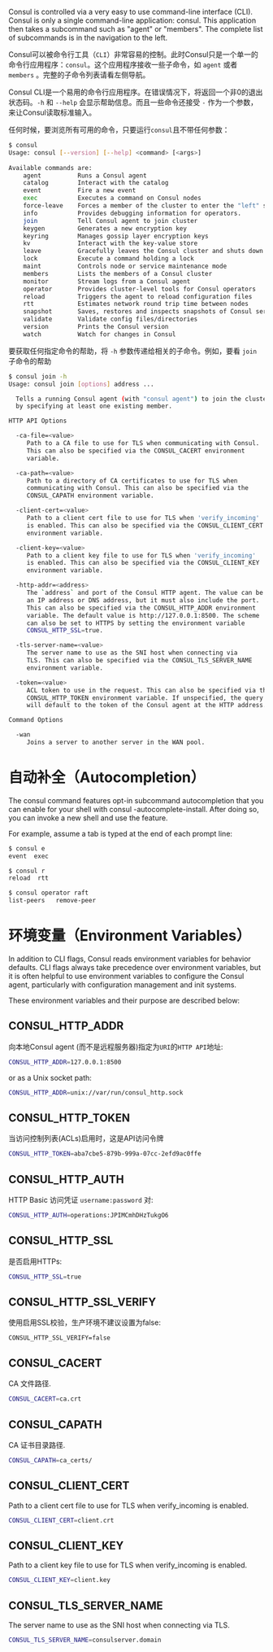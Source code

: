
Consul is controlled via a very easy to use command-line interface (CLI). Consul is only a single command-line application: consul. This application then takes a subcommand such as "agent" or "members". The complete list of subcommands is in the navigation to the left.

Consul可以被命令行工具（`CLI`）非常容易的控制。此时Consul只是一个单一的命令行应用程序：`consul`。这个应用程序接收一些子命令，如 `agent` 或者 `members` 。完整的子命令列表请看左侧导航。

Consul CLI是一个易用的命令行应用程序。在错误情况下，将返回一个非0的退出状态码。`-h` 和 `--help` 会显示帮助信息。而且一些命令还接受 `-` 作为一个参数，来让Consul读取标准输入。

任何时候，要浏览所有可用的命令，只要运行`consul`且不带任何参数：

``` bash
$ consul                                                                               
Usage: consul [--version] [--help] <command> [<args>]                                  
                                                                                       
Available commands are:                                                                
    agent          Runs a Consul agent                                                 
    catalog        Interact with the catalog                                           
    event          Fire a new event                                                    
    exec           Executes a command on Consul nodes                                  
    force-leave    Forces a member of the cluster to enter the "left" state            
    info           Provides debugging information for operators.                       
    join           Tell Consul agent to join cluster                                   
    keygen         Generates a new encryption key                                      
    keyring        Manages gossip layer encryption keys                                
    kv             Interact with the key-value store                                   
    leave          Gracefully leaves the Consul cluster and shuts down                 
    lock           Execute a command holding a lock                                    
    maint          Controls node or service maintenance mode                           
    members        Lists the members of a Consul cluster                               
    monitor        Stream logs from a Consul agent                                     
    operator       Provides cluster-level tools for Consul operators                   
    reload         Triggers the agent to reload configuration files                    
    rtt            Estimates network round trip time between nodes                     
    snapshot       Saves, restores and inspects snapshots of Consul server state       
    validate       Validate config files/directories                                   
    version        Prints the Consul version                                           
    watch          Watch for changes in Consul                                         
```

要获取任何指定命令的帮助，将 `-h` 参数传递给相关的子命令。例如，要看 `join` 子命令的帮助

``` bash
$ consul join -h
Usage: consul join [options] address ...

  Tells a running Consul agent (with "consul agent") to join the cluster
  by specifying at least one existing member.

HTTP API Options

  -ca-file=<value>
     Path to a CA file to use for TLS when communicating with Consul.
     This can also be specified via the CONSUL_CACERT environment
     variable.

  -ca-path=<value>
     Path to a directory of CA certificates to use for TLS when
     communicating with Consul. This can also be specified via the
     CONSUL_CAPATH environment variable.

  -client-cert=<value>
     Path to a client cert file to use for TLS when 'verify_incoming'
     is enabled. This can also be specified via the CONSUL_CLIENT_CERT
     environment variable.

  -client-key=<value>
     Path to a client key file to use for TLS when 'verify_incoming'
     is enabled. This can also be specified via the CONSUL_CLIENT_KEY
     environment variable.

  -http-addr=<address>
     The `address` and port of the Consul HTTP agent. The value can be
     an IP address or DNS address, but it must also include the port.
     This can also be specified via the CONSUL_HTTP_ADDR environment
     variable. The default value is http://127.0.0.1:8500. The scheme
     can also be set to HTTPS by setting the environment variable
     CONSUL_HTTP_SSL=true.

  -tls-server-name=<value>
     The server name to use as the SNI host when connecting via
     TLS. This can also be specified via the CONSUL_TLS_SERVER_NAME
     environment variable.

  -token=<value>
     ACL token to use in the request. This can also be specified via the
     CONSUL_HTTP_TOKEN environment variable. If unspecified, the query
     will default to the token of the Consul agent at the HTTP address.

Command Options

  -wan
     Joins a server to another server in the WAN pool.

```



# 自动补全（Autocompletion）

The consul command features opt-in subcommand autocompletion that you can enable for your shell with consul -autocomplete-install. After doing so, you can invoke a new shell and use the feature.

For example, assume a tab is typed at the end of each prompt line:

``` bash
$ consul e
event  exec

$ consul r
reload  rtt

$ consul operator raft
list-peers   remove-peer
```

# 环境变量（Environment Variables）
In addition to CLI flags, Consul reads environment variables for behavior defaults. CLI flags always take precedence over environment variables, but it is often helpful to use environment variables to configure the Consul agent, particularly with configuration management and init systems.

These environment variables and their purpose are described below:

## CONSUL_HTTP_ADDR

向本地Consul agent (而不是远程服务器)指定为`URI`的`HTTP API`地址:

``` bash
CONSUL_HTTP_ADDR=127.0.0.1:8500
```
or as a Unix socket path:
``` bash
CONSUL_HTTP_ADDR=unix://var/run/consul_http.sock
```

## CONSUL_HTTP_TOKEN

当访问控制列表(ACLs)启用时，这是API访问令牌

``` bash
CONSUL_HTTP_TOKEN=aba7cbe5-879b-999a-07cc-2efd9ac0ffe
```

## CONSUL_HTTP_AUTH
HTTP Basic 访问凭证 `username:password` 对:

``` bash
CONSUL_HTTP_AUTH=operations:JPIMCmhDHzTukgO6
```

## CONSUL_HTTP_SSL

是否启用HTTPs:

``` bash
CONSUL_HTTP_SSL=true
```

## CONSUL_HTTP_SSL_VERIFY

使用启用SSL校验，生产环境不建议设置为false:
``` bsah
CONSUL_HTTP_SSL_VERIFY=false
```


## CONSUL_CACERT
CA 文件路径.

``` bash
CONSUL_CACERT=ca.crt
```


## CONSUL_CAPATH
CA 证书目录路径.

``` bash
CONSUL_CAPATH=ca_certs/
```


## CONSUL_CLIENT_CERT
Path to a client cert file to use for TLS when verify_incoming is enabled.

``` bash
CONSUL_CLIENT_CERT=client.crt
```


## CONSUL_CLIENT_KEY
Path to a client key file to use for TLS when verify_incoming is enabled.

``` bash
CONSUL_CLIENT_KEY=client.key
```

## CONSUL_TLS_SERVER_NAME

The server name to use as the SNI host when connecting via TLS.
``` bash
CONSUL_TLS_SERVER_NAME=consulserver.domain
```
